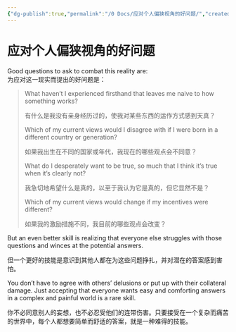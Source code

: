 ```yaml
---
{"dg-publish":true,"permalink":"/0 Docs/应对个人偏狭视角的好问题/","created":"2023-05-23T02:39:50.804+08:00","updated":"2023-05-25T00:22:35.882+08:00"}
---
```


# 应对个人偏狭视角的好问题

Good questions to ask to combat this reality are:  
为应对这一现实而提出的好问题是：

> What haven’t I experienced firsthand that leaves me naive to how something works?  
> 
> 有什么是我没有亲身经历过的，使我对某些东西的运作方式感到天真？
>
> Which of my current views would I disagree with if I were born in a different country or generation?  
> 
> 如果我出生在不同的国家或年代，我现在的哪些观点会不同意？
>
> What do I desperately want to be true, so much that I think it’s true when it’s clearly not?  
> 
> 我急切地希望什么是真的，以至于我认为它是真的，但它显然不是？
>
> Which of my current views would change if my incentives were different?  
> 
> 如果我的激励措施不同，我目前的哪些观点会改变？

But an even better skill is realizing that everyone else struggles with those questions and winces at the potential answers.  

但一个更好的技能是意识到其他人都在为这些问题挣扎，并对潜在的答案感到害怕。

You don’t have to agree with others’ delusions or put up with their collateral damage. Just accepting that everyone wants easy and comforting answers in a complex and painful world is a rare skill.  

你不必同意别人的妄想，也不必忍受他们的连带伤害。只要接受在一个复杂而痛苦的世界中，每个人都想要简单而舒适的答案，就是一种难得的技能。
